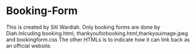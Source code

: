 # Booking-Form
This is created by Siti Wardiah.
Only booking forms are done by Diah.Inlcuding booking.html, thankyouforbooking.html,thankyouimage.jpeg and bookingform.css
The other HTMLs is to indicate how it can link back as an official website.
